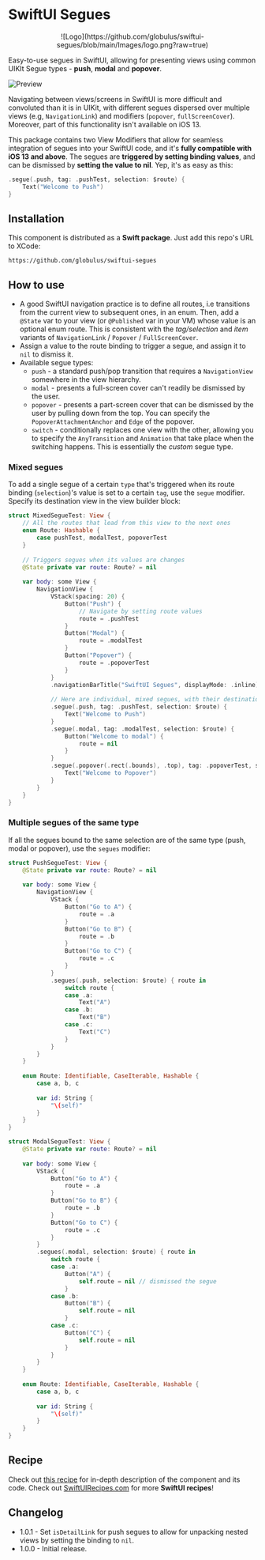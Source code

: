 # SwiftUI Segues

<p align="center">
  ![Logo](https://github.com/globulus/swiftui-segues/blob/main/Images/logo.png?raw=true)
</p>

Easy-to-use segues in SwiftUI, allowing for presenting views using common UIKIt Segue types - **push**, **modal** and **popover**.

![Preview](https://github.com/globulus/swiftui-segues/blob/main/Images/preview_large.gif?raw=true)

Navigating between views/screens in SwiftUI is more difficult and convoluted than it is in UIKit, with different segues dispersed over multiple views (e.g, `NavigationLink`) and modifiers (`popover`, `fullScreenCover`). Moreover, part of this functionality isn't available on iOS 13.

This package contains two View Modifiers that allow for seamless integration of segues into your SwiftUI code, and it's **fully compatible with iOS 13 and above**. The segues are **triggered by setting binding values**, and can be dismissed by **setting the value to nil**. Yep, it's as easy as this:

```swift
.segue(.push, tag: .pushTest, selection: $route) {
    Text("Welcome to Push")
}
```

## Installation

This component is distributed as a **Swift package**. Just add this repo's URL to XCode:

```text
https://github.com/globulus/swiftui-segues
```

## How to use

 * A good SwiftUI navigation practice is to define all routes, i.e transitions from the current view to subsequent ones, in an enum. Then, add a `@State` var to your view (or `@Published` var in your VM) whose value is an optional enum route. This is consistent with the *tag/selection* and *item*  variants of `NavigationLink` / `Popover` / `FullScreenCover`.
 * Assign a value to the route binding to trigger a segue, and assign it to `nil` to dismiss it.
 * Available segue types:
   + `push` - a standard push/pop transition that requires a `NavigationView` somewhere in the view hierarchy. 
   + `modal` - presents a full-screen cover can't readily be dismissed by the user.
   + `popover` - presents a part-screen cover that can be dismissed by the user by pulling down from the top. You can specify the `PopoverAttachmentAnchor` and `Edge` of the popover.
   + `switch` - conditionally replaces one view with the other, allowing you to specify the `AnyTransition` and `Animation` that take place when the switching happens. This is essentially the *custom* segue type.

### Mixed segues

To add a single segue of a certain `type` that's triggered when its route binding (`selection`)'s value is set to a certain `tag`, use the `segue` modifier. Specify its destination view in the view builder block:

```swift
struct MixedSegueTest: View {
    // All the routes that lead from this view to the next ones
    enum Route: Hashable {
        case pushTest, modalTest, popoverTest
    }
    
    // Triggers segues when its values are changes
    @State private var route: Route? = nil
    
    var body: some View {
        NavigationView {
            VStack(spacing: 20) {
                Button("Push") {
                    // Navigate by setting route values
                    route = .pushTest
                }
                Button("Modal") {
                    route = .modalTest
                }
                Button("Popover") {
                    route = .popoverTest
                }
            }
            .navigationBarTitle("SwiftUI Segues", displayMode: .inline)
            
            // Here are individual, mixed segues, with their destinations
            .segue(.push, tag: .pushTest, selection: $route) {
                Text("Welcome to Push")
            }
            .segue(.modal, tag: .modalTest, selection: $route) {
                Button("Welcome to modal") {
                    route = nil
                }
            }
            .segue(.popover(.rect(.bounds), .top), tag: .popoverTest, selection: $route) {
                Text("Welcome to Popover")
            }
        }
    }
}
```

### Multiple segues of the same type

If all the segues bound to the same selection are of the same type (push, modal or popover), use the `segues` modifier:

```swift
struct PushSegueTest: View {
    @State private var route: Route? = nil
    
    var body: some View {
        NavigationView {
            VStack {
                Button("Go to A") {
                    route = .a
                }
                Button("Go to B") {
                    route = .b
                }
                Button("Go to C") {
                    route = .c
                }
            }
            .segues(.push, selection: $route) { route in
                switch route {
                case .a:
                    Text("A")
                case .b:
                    Text("B")
                case .c:
                    Text("C")
                }
            }
        }
    }
    
    enum Route: Identifiable, CaseIterable, Hashable {
        case a, b, c
        
        var id: String {
            "\(self)"
        }
    }
}

struct ModalSegueTest: View {
    @State private var route: Route? = nil
    
    var body: some View {
        VStack {
            Button("Go to A") {
                route = .a
            }
            Button("Go to B") {
                route = .b
            }
            Button("Go to C") {
                route = .c
            }
        }
        .segues(.modal, selection: $route) { route in
            switch route {
            case .a:
                Button("A") {
                    self.route = nil // dismissed the segue
                }
            case .b:
                Button("B") {
                    self.route = nil
                }
            case .c:
                Button("C") {
                    self.route = nil
                }
            }
        }
    }
    
    enum Route: Identifiable, CaseIterable, Hashable {
        case a, b, c
        
        var id: String {
            "\(self)"
        }
    }
}
```


## Recipe

Check out [this recipe](https://swiftuirecipes.com/blog/swiftui-segues) for in-depth description of the component and its code. Check out [SwiftUIRecipes.com](https://swiftuirecipes.com) for more **SwiftUI recipes**!

## Changelog

* 1.0.1 - Set `isDetailLink` for push segues to allow for unpacking nested views by setting the binding to `nil`.
* 1.0.0 - Initial release.

